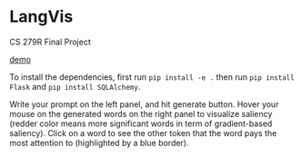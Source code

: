 # LangVis
CS 279R Final Project

[demo](demo_image.png)

To install the dependencies, first run `pip install -e .` then run `pip install Flask` and `pip install SQLAlchemy`.

Write your prompt on the left panel, and hit generate button. Hover your mouse on the generated words on the right panel to visualize saliency (redder color means more significant words in term of gradient-based saliency). Click on a word to see the other token that the word pays the most attention to (highlighted by a blue border).
